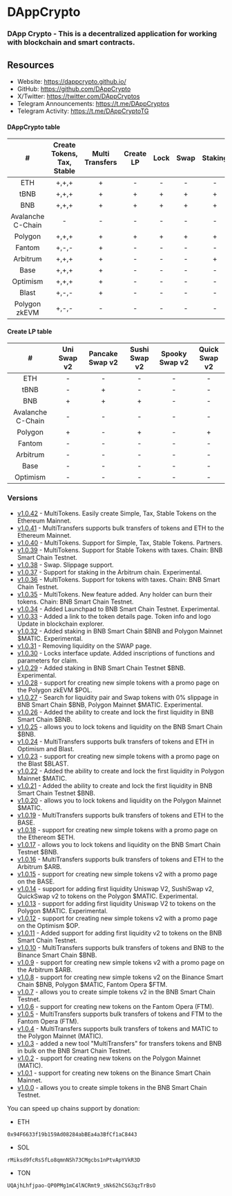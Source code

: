 # DAppCrypto

### DApp Crypto - This is a decentralized application for working with blockchain and smart contracts.

## Resources

- Website: https://dappcrypto.github.io/
- GitHub: https://github.com/DAppCrypto
- X/Twitter: https://twitter.com/DAppCryptos
- Telegram Announcements: https://t.me/DAppCryptos
- Telegram Activity: https://t.me/DAppCryptoTG

#### DAppCrypto table

| # | Create Tokens, Tax, Stable | Multi Transfers | Create LP | Lock | Swap | Staking | Launchpads |
| :-----: | :-----: | :-----: | :-----: | :-----: | :-----: | :-----: | :-----: |
| ETH | +,+,+ | + | - | - | - | - | - |
| tBNB | +,+,+ | + | + | + | + | + | + |
| BNB | +,+,+ | + | + | + | + | + | - |
| Avalanche C-Chain | - | - | - | - | - | - | - |
| Polygon | +,+,+ | + | + | + | + | + | - |
| Fantom | +,-,- | + | - | - | - | - | - |
| Arbitrum | +,+,+ | + | - | - | - | + | - |
| Base | +,+,+ | + | - | - | - | - | - |
| Optimism | +,+,+ | + | - | - | - | - | - |
| Blast | +,-,- | + | - | - | - | - | - |
| Polygon zkEVM | +,-,- | - | - | - | - | - | - |


#### Create LP table

| # | Uni Swap v2 | Pancake Swap v2 | Sushi Swap v2 | Spooky Swap v2 | Quick Swap v2 |
| :-----: | :-----: | :-----: | :-----: | :-----: | :-----: |
| ETH | - | - | - | - | - |
| tBNB | - | + | - | - | - |
| BNB | + | + | + | - | - |
| Avalanche C-Chain | - | - | - | - | - |
| Polygon | + | - | + | - | + |
| Fantom | - | - | - | - | - |
| Arbitrum | - | - | - | - | - |
| Base | - | - | - | - | - |
| Optimism | - | - | - | - | - |

### Versions

- [v1.0.42](https://github.com/DAppCrypto/DAppCrypto.github.io/releases/tag/v1.0.42) - MultiTokens. Easily create Simple, Tax, Stable Tokens on the Ethereum Mainnet.
- [v1.0.41](https://github.com/DAppCrypto/DAppCrypto.github.io/releases/tag/v1.0.41) - MultiTransfers supports bulk transfers of tokens and ETH to the Ethereum Mainnet.
- [v1.0.40](https://github.com/DAppCrypto/DAppCrypto.github.io/releases/tag/v1.0.40) - MultiTokens. Support for Simple, Tax, Stable Tokens. Partners.
- [v1.0.39](https://github.com/DAppCrypto/DAppCrypto.github.io/releases/tag/v1.0.39) - MultiTokens. Support for Stable Tokens with taxes. Chain: BNB Smart Chain Testnet.
- [v1.0.38](https://github.com/DAppCrypto/DAppCrypto.github.io/releases/tag/v1.0.38) - Swap. Slippage support.
- [v1.0.37](https://github.com/DAppCrypto/DAppCrypto.github.io/releases/tag/v1.0.37) - Support for staking in the Arbitrum chain. Experimental.
- [v1.0.36](https://github.com/DAppCrypto/DAppCrypto.github.io/releases/tag/v1.0.36) - MultiTokens. Support for tokens with taxes. Chain: BNB Smart Chain Testnet.
- [v1.0.35](https://github.com/DAppCrypto/DAppCrypto.github.io/releases/tag/v1.0.35) - MultiTokens. New feature added. Any holder can burn their tokens. Chain: BNB Smart Chain Testnet.
- [v1.0.34](https://github.com/DAppCrypto/DAppCrypto.github.io/releases/tag/v1.0.34) - Added Launchpad to BNB Smart Chain Testnet. Experimental.
- [v1.0.33](https://github.com/DAppCrypto/DAppCrypto.github.io/releases/tag/v1.0.33) - Added a link to the token details page. Token info and logo Update in blockchain explorer.
- [v1.0.32](https://github.com/DAppCrypto/DAppCrypto.github.io/releases/tag/v1.0.32) - Added staking in BNB Smart Chain $BNB and Polygon Mainnet $MATIC. Experimental.
- [v1.0.31](https://github.com/DAppCrypto/DAppCrypto.github.io/releases/tag/v1.0.31) - Removing liquidity on the SWAP page.
- [v1.0.30](https://github.com/DAppCrypto/DAppCrypto.github.io/releases/tag/v1.0.30) - Locks interface update. Added inscriptions of functions and parameters for claim.
- [v1.0.29](https://github.com/DAppCrypto/DAppCrypto.github.io/releases/tag/v1.0.29) - Added staking in BNB Smart Chain Testnet $BNB. Experimental.
- [v1.0.28](https://github.com/DAppCrypto/DAppCrypto.github.io/releases/tag/v1.0.28) - support for creating new simple tokens with a promo page on the Polygon zkEVM $POL.
- [v1.0.27](https://github.com/DAppCrypto/DAppCrypto.github.io/releases/tag/v1.0.27) - Search for liquidity pair and Swap tokens with 0% slippage in BNB Smart Chain $BNB, Polygon Mainnet $MATIC. Experimental.
- [v1.0.26](https://github.com/DAppCrypto/DAppCrypto.github.io/releases/tag/v1.0.26) - Added the ability to create and lock the first liquidity in BNB Smart Chain $BNB.
- [v1.0.25](https://github.com/DAppCrypto/DAppCrypto.github.io/releases/tag/v1.0.25) - allows you to lock tokens and liquidity on the BNB Smart Chain $BNB.
- [v1.0.24](https://github.com/DAppCrypto/DAppCrypto.github.io/releases/tag/v1.0.24) - MultiTransfers supports bulk transfers of tokens and ETH in Optimism and Blast.
- [v1.0.23](https://github.com/DAppCrypto/DAppCrypto.github.io/releases/tag/v1.0.23) - support for creating new simple tokens with a promo page on the Blast $BLAST.
- [v1.0.22](https://github.com/DAppCrypto/DAppCrypto.github.io/releases/tag/v1.0.22) - Added the ability to create and lock the first liquidity in Polygon Mainnet $MATIC.
- [v1.0.21](https://github.com/DAppCrypto/DAppCrypto.github.io/releases/tag/v1.0.21) - Added the ability to create and lock the first liquidity in BNB Smart Chain Testnet $BNB.
- [v1.0.20](https://github.com/DAppCrypto/DAppCrypto.github.io/releases/tag/v1.0.20) - allows you to lock tokens and liquidity on the Polygon Mainnet $MATIC.
- [v1.0.19](https://github.com/DAppCrypto/DAppCrypto.github.io/releases/tag/v1.0.19) - MultiTransfers supports bulk transfers of tokens and ETH to the BASE.
- [v1.0.18](https://github.com/DAppCrypto/DAppCrypto.github.io/releases/tag/v1.0.18) - support for creating new simple tokens with a promo page on the Ethereom $ETH.
- [v1.0.17](https://github.com/DAppCrypto/DAppCrypto.github.io/releases/tag/v1.0.17) - allows you to lock tokens and liquidity on the BNB Smart Chain Testnet $BNB.
- [v1.0.16](https://github.com/DAppCrypto/DAppCrypto.github.io/releases/tag/v1.0.16) - MultiTransfers supports bulk transfers of tokens and ETH to the Arbitrum $ARB.
- [v1.0.15](https://github.com/DAppCrypto/DAppCrypto.github.io/releases/tag/v1.0.15) - support for creating new simple tokens v2 with a promo page on the BASE.
- [v1.0.14](https://github.com/DAppCrypto/DAppCrypto.github.io/releases/tag/v1.0.14) - support for adding first liquidity Uniswap V2, SushiSwap v2, QuickSwap v2 to tokens on the Polygon $MATIC. Experimental.
- [v1.0.13](https://github.com/DAppCrypto/DAppCrypto.github.io/releases/tag/v1.0.13) - support for adding first liquidity Uniswap V2 to tokens on the Polygon $MATIC. Experimental.
- [v1.0.12](https://github.com/DAppCrypto/DAppCrypto.github.io/releases/tag/v1.0.12) - support for creating new simple tokens v2 with a promo page on the Optimism $OP.
- [v1.0.11](https://github.com/DAppCrypto/DAppCrypto.github.io/releases/tag/v1.0.11) - Added support for adding first liquidity v2 to tokens on the BNB Smart Chain Testnet. 
- [v1.0.10](https://github.com/DAppCrypto/DAppCrypto.github.io/releases/tag/v1.0.10) - MultiTransfers supports bulk transfers of tokens and BNB to the Binance Smart Chain $BNB.
- [v1.0.9](https://github.com/DAppCrypto/DAppCrypto.github.io/releases/tag/v1.0.9) - support for creating new simple tokens v2 with a promo page on the Arbitrum $ARB.
- [v1.0.8](https://github.com/DAppCrypto/DAppCrypto.github.io/releases/tag/v1.0.8) - support for creating new simple tokens v2 on the Binance Smart Chain $BNB, Polygon $MATIC, Fantom Opera $FTM.
- [v1.0.7](https://github.com/DAppCrypto/DAppCrypto.github.io/releases/tag/v1.0.7) - allows you to create simple tokens v2 in the BNB Smart Chain Testnet.
- [v1.0.6](https://github.com/DAppCrypto/DAppCrypto.github.io/releases/tag/v1.0.6) - support for creating new tokens on the Fantom Opera (FTM).
- [v1.0.5](https://github.com/DAppCrypto/DAppCrypto.github.io/releases/tag/v1.0.5) - MultiTransfers supports bulk transfers of tokens and FTM to the Fantom Opera (FTM).
- [v1.0.4](https://github.com/DAppCrypto/DAppCrypto.github.io/releases/tag/v1.0.4) - MultiTransfers supports bulk transfers of tokens and MATIC to the Polygon Mainnet (MATIC).
- [v1.0.3](https://github.com/DAppCrypto/DAppCrypto.github.io/releases/tag/v1.0.3) - added a new tool "MultiTransfers" for transfers tokens and BNB in bulk on the BNB Smart Chain Testnet.
- [v1.0.2](https://github.com/DAppCrypto/DAppCrypto.github.io/releases/tag/v1.0.2) - support for creating new tokens on the Polygon Mainnet (MATIC).
- [v1.0.1](https://github.com/DAppCrypto/DAppCrypto.github.io/releases/tag/v1.0.1) - support for creating new tokens on the Binance Smart Chain Mainnet.
- [v1.0.0](https://github.com/DAppCrypto/DAppCrypto.github.io/releases/tag/v1.0.0) - allows you to create simple tokens in the BNB Smart Chain Testnet.

You can speed up chains support by donation:
- ETH
```
0x94F6633f19b159Ad08284abBEa4a3BfCf1aC8443
```
- SOL
```
rMiksd9fcRsSfLo8qmnNSh73CMgcbs1nPtvApYVkR3D
```
- TON
```
UQAjhLhfjpao-QP0PMg1mC4lNCRmt9_sNk62hCSG3qzTrBsO
```




